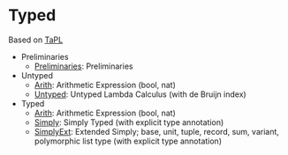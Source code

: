 # Typed

Based on [TaPL](https://www.amazon.co.jp/dp/B00AJXZ5JE/ref=dp-kindle-redirect?_encoding=UTF8&btkr=1)

- Preliminaries
  - [Preliminaries](src/Preliminaties.hs): Preliminaries
- Untyped
  - [Arith](src/Untyped/Arith.hs): Arithmetic Expression (bool, nat)
  - [Untyped](src/Untyped/Untyped.hs): Untyped Lambda Calculus (with de Bruijn index)
- Typed
  - [Arith](src/Typed/Arith.hs): Arithmetic Expression (bool, nat)
  - [Simply](src/Typed/Simply.hs): Simply Typed (with explicit type annotation)
  - [SimplyExt](src/Typed/SimplyExt.hs): Extended Simply; base, unit, tuple, record, sum, variant, polymorphic list type (with explicit type annotation)
